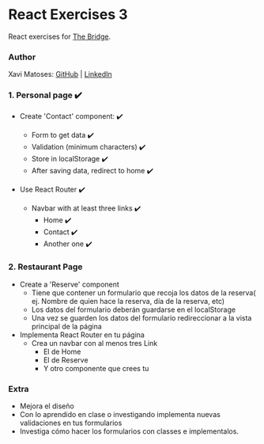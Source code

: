 # React Exercises 3

React exercises for [The Bridge](https://thebridge.tech).

### Author

Xavi Matoses: [GitHub](@xavi-mat) | [LinkedIn](https://www.linkedin.com/in/xavier-matoses/)


### 1. Personal page ✔️
* Create 'Contact' component: ✔️
    * Form to get data ✔️
    * Validation (minimum characters) ✔️
    * Store in localStorage ✔️
    * After saving data, redirect to home ✔️


* Use React Router ✔️
    * Navbar with at least three links ✔️
        * Home ✔️
        * Contact ✔️
        * Another one ✔️

### 2. Restaurant Page
* Create a 'Reserve' component
    * Tiene que contener un formulario que recoja los datos de la reserva( ej. Nombre de quien hace la reserva, día de la reserva, etc)
    * Los datos del formulario deberán guardarse en el localStorage
    * Una vez se guarden los datos del formulario redireccionar a la vista principal de la página
* Implementa React Router en tu página
    * Crea un navbar con al menos tres Link
        * El de Home
        * El de Reserve
        * Y otro componente que crees tu

### Extra
* Mejora el diseño
* Con lo aprendido en clase o investigando implementa nuevas validaciones en tus formularios
* Investiga cómo hacer los formularios con classes e implementalos.
